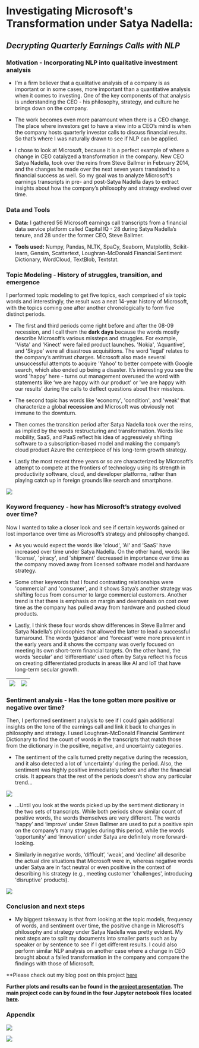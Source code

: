 # Investigating Microsoft's Transformation under Satya Nadella:
## *Decrypting Quarterly Earnings Calls with NLP*

### Motivation - Incorporating NLP into qualitative investment analysis

- I’m a firm believer that a qualitative analysis of a company is as important or in some cases, more important than a quantitative analysis when it comes to investing.  One of the key components of that analysis is understanding the CEO - his philosophy, strategy, and culture he brings down on the company. 

- The work becomes even more paramount when there is a CEO change.  The place where investors get to have a view into a CEO’s mind is when the company hosts quarterly investor calls to discuss financial results.  So that’s where I was naturally drawn to see if NLP can be applied. 

- I chose to look at Microsoft, because it is a perfect example of where a change in CEO catalyzed a transformation in the company.  New CEO Satya Nadella, took over the reins from Steve Ballmer in February 2014, and the changes he made over the next seven years translated to a financial success as well. So my goal was to analyze Microsoft’s earnings transcripts in pre- and post-Satya Nadella days to extract insights about how the company’s philosophy and strategy evolved over time.

### Data and Tools 

- **Data:** I gathered 56 Microsoft earnings call transcripts from a financial data service platform called Capital IQ - 28 during Satya Nadella’s tenure, and 28 under the former CEO, Steve Ballmer.
 
- **Tools used:** Numpy, Pandas, NLTK, SpaCy, Seaborn, Matplotlib, Scikit-learn, Gensim, Scattertext, Loughran-McDonald Financial Sentiment Dictionary, WordCloud, TextBlob, Textstat.

### Topic Modeling - History of struggles, transition, and emergence

I performed topic modeling to get five topics, each comprised of six topic words and interestingly, the result was a neat 14-year history of Microsoft, with the topics coming one after another chronologically to form five distinct periods.

- The first and third periods come right before and after the 08-09 recession, and I call them the **dark days** because the words mostly describe Microsoft’s various missteps and struggles.  For example, 'Vista' and 'Kinect' were failed product launches.  'Nokia', 'Aquantive', and 'Skype' were all disastrous acquisitions.  The word 'legal' relates to the company’s antitrust charges.  Microsoft also made several unsuccessful attempts to acquire 'Yahoo' to better compete with Google search, which also ended up being a disaster.  It’s interesting you see the word 'happy' here - turns out management overused the word with statements like ‘we are happy with our product' or 'we are happy with our results’ during the calls to deflect questions about their missteps.

- The second topic has words like 'economy', 'condition', and 'weak' that characterize a global **recession** and Microsoft was obviously not immune to the downturn.

- Then comes the transition period after Satya Nadella took over the reins, as implied by the words restructuring and transformation.  Words like mobility, SaaS, and PaaS reflect his idea of aggressively shifting software to a subscription-based model and making the company’s cloud product Azure the centerpiece of his long-term growth strategy.  

- Lastly the most recent three years or so are characterized by Microsoft’s attempt to compete at the frontiers of technology using its strength in productivity software, cloud, and developer platforms, rather than playing catch up in foreign grounds like search and smartphone.

![](Charts/topic_modeling_ppt.png)

### Keyword frequency - how has Microsoft’s strategy evolved over time?

Now I wanted to take a closer look and see if certain keywords gained or lost importance over time as Microsoft’s strategy and philosophy changed. 

- As you would expect the words like 'cloud', 'AI' and 'SaaS' have increased over time under Satya Nadella.  On the other hand, words like 'license', 'piracy', and 'shipment' decreased in importance over time as the company moved away from licensed software model and hardware strategy.  

- Some other keywords that I found contrasting relationships were 'commercial' and 'consumer', and it shows Satya’s another strategy was shifting focus from consumer to large commercial customers.  Another trend is that there is emphasis on margin and deemphasis on cost over time as the company has pulled away from hardware and pushed cloud products.

- Lastly, I think these four words show differences in Steve Ballmer and Satya Nadella’s philosophies that allowed the latter to lead a successful turnaround.  The words ‘guidance’ and ‘forecast’ were more prevalent in the early years and it shows the company was overly focused on meeting its own short-term financial targets.  On the other hand, the words ‘secular’ and ‘differentiate’ used often by Satya reflect his focus on creating differentiated products in areas like AI and IoT that have long-term secular growth.  

![](Charts/keyword_heatmap_ppt1.png) | ![](Charts/keyword_heatmap_ppt2.png)
------------- | -------------

### Sentiment analysis - Has the tone gotten more positive or negative over time?

Then, I performed sentiment analysis to see if I could gain additional insights on the tone of the earnings call and link it back to changes in philosophy and strategy.  I used Loughran-McDonald Financial Sentiment Dictionary to find the count of words in the transcripts that match those from the dictionary in the positive, negative, and uncertainty categories. 

- The sentiment of the calls turned pretty negative during the recession, and it also detected a lot of ‘uncertainty’ during the period.  Also, the sentiment was highly positive immediately before and after the financial crisis.  It appears that the rest of the periods doesn’t show any particular trend… 

![](Charts/sentiment_analysis_heatmap_ppt.png)

- …Until you look at the words picked up by the sentiment dictionary in the two sets of transcripts.  While both periods show similar count of positive words, the words themselves are very different.  The words ‘happy’ and ‘improve’ under Steve Ballmer are used to put a positive spin on the company’s many struggles during this period, while the words ‘opportunity’ and ‘innovation’ under Satya are definitely more forward-looking.   

- Similarly in negative words, ‘difficult’, ‘weak’, and ‘decline’ all describe the actual dire situations that Microsoft were in, whereas negative words under Satya are in fact neutral or even positive in the context of describing his strategy (e.g., meeting customer 'challenges', introducing 'disruptive' products).  

![](Charts/sentiment_analysis_table_ppt.png)

### Conclusion and next steps

- My biggest takeaway is that from looking at the topic models, frequency of words, and sentiment over time, the positive change in Microsoft’s philosophy and strategy under Satya Nadella was pretty evident.  My next steps are to split my documents into smaller parts such as by speaker or by sentence to see if I get different results.  I could also perform similar NLP analysis on another case where a change in CEO brought about a failed transformation in the company and compare the findings with those of Microsoft.  

**Please check out my blog post on this project [here](https://mikechoi90.medium.com/investigating-microsofts-transformation-under-satya-nadella-f49083294c35)

**Further plots and results can be found in the [project presentation](Presentation/Metis_Project4_PPT_vF.pdf). The main project code can by found in the four Jupyter notebook files located [here](Notebooks).**

### Appendix

![](Charts/scattertext_plot_ppt.png)

![](Charts/word2vec_tsne_plot_ppt.png)

